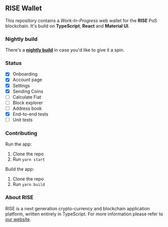 ## RISE Wallet

This repository contains a _Work-In-Progress_ web wallet for the **RISE** PoS blockchain. It's build on **TypeScript**, **React** and **Material UI**.

### Nightly build

There's a **[nightly build](http://risevision.github.io/rise-react-wallet/index.html)** in case you'd like to give it a spin.

### Status

- [x] Onboarding
- [x] Account page
- [x] Settings
- [x] Sending Coins
- [ ] Calculate Fiat
- [ ] Block explorer
- [ ] Address book
- [x] End-to-end tests
- [ ] Unit tests

### Contributing

Run the app:
1. Clone the repo
1. Run `yarn start`

Build the app:
1. Clone the repo
1. Run `yarn build`

### About RISE

RISE is a next generation crypto-currency and blockchain application platform, written entirely in TypeScript. For more information please refer to [our website](https://rise.vision/).
